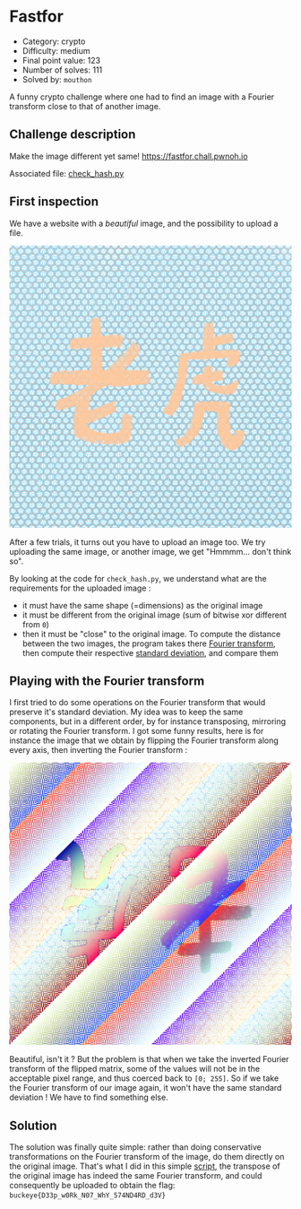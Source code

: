 # Fastfor

- Category: crypto
- Difficulty: medium
- Final point value: 123
- Number of solves: 111
- Solved by: `mouthon`

A funny crypto challenge where one had to find an image with a Fourier transform close to that of another image.

## Challenge description

Make the image different yet same!
https://fastfor.chall.pwnoh.io

Associated file: [check_hash.py](./check_hash.py)

## First inspection

We have a website with a *beautiful* image, and the possibility to upload a file.

![beautiful image](./IMG.png)


After a few trials, it turns out you have to upload an image too. We try uploading the same image, or another image, we get "Hmmmm... don't think so".

By looking at the code for `check_hash.py`, we understand what are the requirements for the uploaded image :
- it must have the same shape (=dimensions) as the original image
- it must be different from the original image (sum of bitwise xor different from `0`)
- then it must be "close" to the original image. To compute the distance between the two images, the program takes there [Fourier transform](https://en.wikipedia.org/wiki/Discrete_Fourier_transform), then compute their respective [standard deviation](https://en.wikipedia.org/wiki/Standard_deviation), and compare them

## Playing with the Fourier transform

I first tried to do some operations on the Fourier transform that would preserve it's standard deviation. My idea was to keep the same components, but in a different order, by for instance transposing, mirroring or rotating the Fourier transform. I got some funny results, here is for instance the image that we obtain by flipping the Fourier transform along every axis, then inverting the Fourier transform :

![flipped Fourier transform](./fourier_flipped.png)

Beautiful, isn't it ? But the problem is that when we take the inverted Fourier transform of the flipped matrix, some of the values will not be in the acceptable pixel range, and thus coerced back to `[0; 255]`. So if we take the Fourier transform of our image again, it won't have the same standard deviation ! We have to find something else.

## Solution

The solution was finally quite simple: rather than doing conservative transformations on the Fourier transform of the image, do them directly on the original image. That's what I did in this simple [script](./script.py), the transpose of the original image has indeed the same Fourier transform, and could consequently be uploaded to obtain the flag: `buckeye{D33p_w0Rk_N07_WhY_574ND4RD_d3V}`